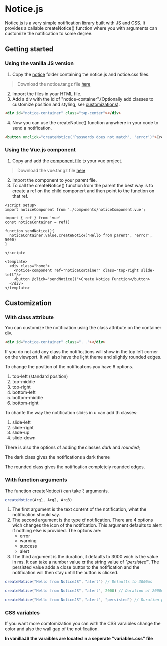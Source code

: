 # Notice.js

Notice.js is a very simple notification library built with JS and CSS. It provides a callable createNotice() function where you with arguments can customize the natification to some degree.

## Getting started

### Using the vanilla JS version

1. Copy the [notice](https://github.com/gustav-evensson/notice.js/tree/main/notice) folder containing the notice.js and notice.css files.

> Download the notice.tar.gz file <a href="https://github.com/gustav-evensson/notice.js/blob/main/notice.tar.gz?raw=true" download>here</a>

2. Import the files in your HTML file.
3. Add a div with the id of "notice-container".(Optionally add classes to customize position and styling, see [customizations](https://github.com/gustav-evensson/notice.js#customization)).

```html
<div id="notice-container" class="top-center"></div>
```

4. Now you can use the createNotice() function anywhere in your code to send a notification.
```html
<button onclick="createNotice('Passwords does not match', 'error')">Create notice</button>
```

### Using the Vue.js component

1. Copy and add the [component file](https://github.com/gustav-evensson/notice.js/blob/main/vue/noticeComponent.vue) to your vue project.

> Download the vue.tar.gz file <a href="https://github.com/gustav-evensson/notice.js/blob/main/vue.tar.gz?raw=true" download>here</a>

2. Import the component to your parent file.
3. To call the createNotice() function from the parent the best way is to create a ref on the child component and then point to the function on that ref.
```vue
<script setup>
import noticeComponent from './components/noticeComponent.vue';

import { ref } from 'vue' 
const noticeContainer = ref()

function sendNotice(){
  noticeContainer.value.createNotice('Hello from parent', 'error', 5000)
}

</script>

<template>
  <div class="home">
    <notice-component ref="noticeContainer" class="top-right slide-left"/>
    <button @click="sendNotice()">Create Notice Function</button>
  </div>
</template>
```

## Customization

### With class attribute

You can customize the notification using the class attribute on the container div.

```html
<div id="notice-container" class="..."></div>
```

If you do not add any class the notifications will show in the top left corner on the viewport. It will also have the light theme and slightly rounded edges. 

To change the position of the notifications you have 6 options.

1. top-left (standard position)
2. top-middle
3. top-right
4. bottom-left
5. bottom-middle
6. bottom-right

To chanfe the way the notification slides in u can add th classes:

1. slide-left
2. slide-right
3. slide-up
4. slide-down

There is also the options of adding the classes *dark* and *rounded*;

The dark class gives the notifications a dark theme

The rounded class gives the notification completely rounded edges.

### With function arguments

The function createNotice() can take 3 arguments. 

```js
createNotice(Arg1, Arg2, Arg3)
```

1. The first argument is the text content of the notification, what the notification should say.
2. The second argument is the type of notification. There are 4 options wich changes the icon of the notification. This argument defaults to alert if nothing else is provided. The options are:
   * error
   * warning
   * success
   * alert
3. The third argument is the duration, it defaults to 3000 wich is the value in ms. It can take a number value or the string value of *"persisted"*. The persisted value adds a close button to the notification and the notification will then stay untill the button is clicked.


```js
createNotice("Hello from NoticeJS", "alert") // Defaults to 3000ms
```
```js
createNotice("Hello from NoticeJS", "alert", 2000) // Duration of 2000ms
```
```js
createNotice("Hello from NoticeJS", "alert", "persisted") // Duration persisted
```

### CSS variables

If you want more comtomization you can with the CSS varaibles change the color and also the wall gap of the notification.

**In vanillaJS the varaibles are located in a seperate "variables.css" file**

